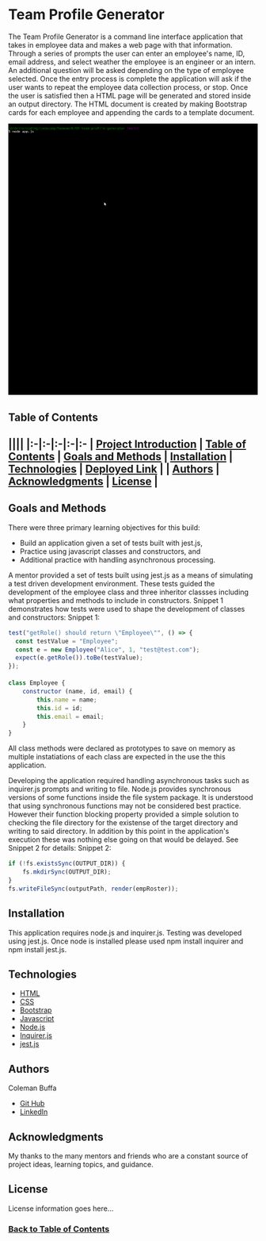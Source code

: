 # Team Profile Generator

The Team Profile Generator is a command line interface application that takes in employee data and makes a web page with that information. Through a series of prompts the user can enter an employee's name, ID, email address, and select weather the employee is an engineer or an intern. An additional question will be asked depending on the type of employee selected. Once the entry process is complete the application will ask if the user wants to repeat the employee data collection process, or stop. Once the user is satisfied then a HTML page will be generated and stored inside an output directory. The HTML document is created by making Bootstrap cards for each employee and appending the cards to a template document.

![Walkthrough Video](./assets/walkthrough.gif)

## Table of Contents

||||
|:-|:-|:-|:-|:-
| [Project Introduction](#team-profile-generator) | [Table of Contents](#table-of-contents) | [Goals and Methods](#goals-and-methods) 
| [Installation](#installation) | [Technologies](#technologies) | [Deployed Link](#deployed-link) |
| [Authors](#authors) | [Acknowledgments](#acknowledgments) | [License](#license) |
---

## Goals and Methods

There were three primary learning objectives for this build:
* Build an application  given a set of tests built with jest.js,
* Practice using javascript classes and constructors, and 
* Additional practice with handling asynchronous processing.

A mentor provided a set of tests built using jest.js as a means of simulating a test driven development environment. These tests guided the development of the employee class and three inheritor classses including what properties and methods to include in constructors. Snippet 1 demonstrates how tests were used to shape the development of classes and constructors:
Snippet 1:
```javascript
test("getRole() should return \"Employee\"", () => {
  const testValue = "Employee";
  const e = new Employee("Alice", 1, "test@test.com");
  expect(e.getRole()).toBe(testValue);
});

class Employee {
	constructor (name, id, email) {
		this.name = name;
		this.id = id;
		this.email = email;
	}
}
```

All class methods were declared as prototypes to save on memory as multiple instatiations of each class are expected in the use the this application.

Developing the application required handling asynchronous tasks such as inquirer.js prompts and writing to file. Node.js provides synchronous versions of some functions inside the file system package. It is understood that using synchronous functions may not be considered best practice. However their function blocking property provided a simple solution to checking the file directory for the existense of the target directory and writing to said directory. In addition by this point in the application's execution these was nothing else going on that would be delayed. See Snippet 2 for details:
Snippet 2:
```javascript
if (!fs.existsSync(OUTPUT_DIR)) {
	fs.mkdirSync(OUTPUT_DIR);
}
fs.writeFileSync(outputPath, render(empRoster));
```

## Installation

This application requires node.js and inquirer.js. Testing was developed using jest.js. Once node is installed please used npm install inquirer and npm install jest.js.

## Technologies 

* [HTML](https://developer.mozilla.org/en-US/docs/Web/HTML)
* [CSS](https://developer.mozilla.org/en-US/docs/Web/CSS)
* [Bootstrap ](https://getbootstrap.com/)
* [Javascript](https://developer.mozilla.org/en-US/docs/Web/JavaScript)
* [Node.js](https://nodejs.org/en/)
* [Inquirer.js](https://www.npmjs.com/package/inquirer)
* [jest.js](https://jestjs.io/)

## Authors

Coleman Buffa

* [Git Hub](https://github.com/coleman-buffa/team-profile-generator)
* [LinkedIn](https://www.linkedin.com/in/coleman-buffa/)

## Acknowledgments

My thanks to the many mentors and friends who are a constant source of project ideas, learning topics, and guidance.

## License

License information goes here...

### [Back to Table of Contents](#table-of-contents)
